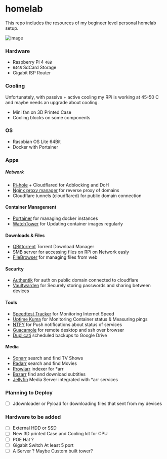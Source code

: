 # homelab
This repo includes the resources of my begineer level personal homelab setup.

![image](https://github.com/sineckers/homelab/assets/26010736/e92d419c-d1d7-4cac-bce0-d53a88877778)


### Hardware
- Raspberry Pi 4 `4GB`
- `64GB` SdCard Storage
- Gigabit ISP Router


### Cooling
Unfortunately, with passive + active cooling my RPi is working at 45-50 C and maybe needs an upgrade about cooling.
- Mini fan on 3D Printed Case
- Cooling blocks on some components


### OS
- Raspbian OS Lite 64Bit
- Docker with Portainer

### Apps

##### Network
- [Pi-hole](https://pi-hole.net) + Cloudflared for Adblocking and DoH
- [Nginx proxy manager](https://nginxproxymanager.com) for reverse proxy of domains
- Cloudflare tunnels (cloudflared) for public domain connection

#### Container Management
- [Portainer](https://portainer.io) for managing docker instances
- [WatchTower](https://containrrr.dev/watchtower/) for Updating container images regularly

#### Downloads & Files
- [QBittorrent](https://hub.docker.com/r/linuxserver/qbittorrent) Torrent Download Manager
- SMB server for accessing files on RPi on Network easly
- [FileBrowser](https://github.com/filebrowser/filebrowser) for managing files from web

#### Security
- [Authentik](https://goauthentik.io) for auth on public domain connected to cloudflare
- [Vaultwarden](https://github.com/dani-garcia/vaultwarden) for Securely storing passwords and sharing between devices

#### Tools
- [Speedtest Tracker](https://github.com/alexjustesen/speedtest-tracker) for Monitoring Internet Speed
- [Uptime Kuma](https://github.com/louislam/uptime-kuma) for Monitoring Container status & Measuring pings
- [NTFY](https://github.com/binwiederhier/ntfy) for Push notifications about status of services
- [Guacamole](https://guacamole.apache.org) for remote desktop and ssh over browser
- [Duplicati](https://www.duplicati.com) scheduled backups to Google Drive

#### Media
- [Sonarr](https://sonarr.tv) search and find TV Shows
- [Radarr](https://radarr.video) search and find Movies
- [Prowlarr](https://prowlarr.com) indexer for *arr
- [Bazarr](https://bazarr.media) find and download subtitles
- [Jellyfin](https://jellyfin.org) Media Server integrated with *arr services

### Planning to Deploy
- [ ] Jdownloader or Pyload for downloading files that sent from my devices

### Hardware to be added

- [ ] External HDD or SSD
- [ ] New 3D printed Case and Cooling kit for CPU
- [ ] POE Hat ?
- [ ] Gigabit Switch At least 5 port
- [ ] A Server ? Maybe Custom built tower?
